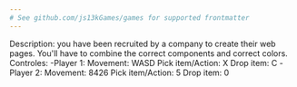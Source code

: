 ```yaml
---
# See github.com/js13kGames/games for supported frontmatter
---
```

Description: you have been recruited by a company to create their web pages. You'll have to combine the correct components and correct colors.
Controles:
-Player 1:
Movement: WASD
Pick item/Action: X
Drop item: C
-Player 2:
Movement: 8426
Pick item/Action: 5
Drop item: 0